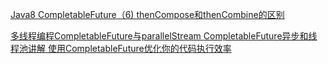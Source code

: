 [Java8 CompletableFuture（6) thenCompose和thenCombine的区别](https://blog.csdn.net/winterking3/article/details/116026768)

[多线程编程CompletableFuture与parallelStream ](https://www.cnblogs.com/taiyonghai/p/9397394.html)
[CompletableFuture异步和线程池讲解 ](https://www.cnblogs.com/wuwuyong/p/15496841.html)
[使用CompletableFuture优化你的代码执行效率](https://www.cnblogs.com/fingerboy/p/9948736.html)


